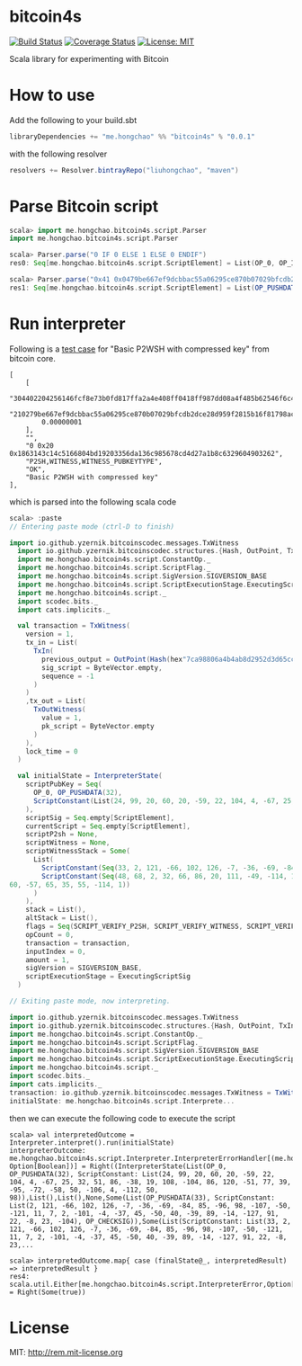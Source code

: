 bitcoin4s
=========
[![Build Status](https://travis-ci.org/liuhongchao/bitcoin4s.svg?branch=master)](https://travis-ci.org/liuhongchao/bitcoin4s)
[![Coverage Status](https://coveralls.io/repos/github/liuhongchao/bitcoin4s/badge.svg?branch=master)](https://coveralls.io/github/liuhongchao/bitcoin4s?branch=master)
[![License: MIT](https://img.shields.io/badge/License-MIT-yellow.svg)](https://opensource.org/licenses/MIT)

Scala library for experimenting with Bitcoin

# How to use

Add the following to your build.sbt

```scala
libraryDependencies += "me.hongchao" %% "bitcoin4s" % "0.0.1"
```

with the following resolver

```scala
resolvers += Resolver.bintrayRepo("liuhongchao", "maven")
```

# Parse Bitcoin script

```scala
scala> import me.hongchao.bitcoin4s.script.Parser
import me.hongchao.bitcoin4s.script.Parser

scala> Parser.parse("0 IF 0 ELSE 1 ELSE 0 ENDIF")
res0: Seq[me.hongchao.bitcoin4s.script.ScriptElement] = List(OP_0, OP_IF, OP_0, OP_ELSE, OP_1, OP_ELSE, OP_0, OP_ENDIF)

scala> Parser.parse("0x41 0x0479be667ef9dcbbac55a06295ce870b07029bfcdb2dce28d959f2815b16f81798483ada7726a3c4655da4fbfc0e1108a8fd17b448a68554199c47d08ffb10d4b8 CHECKSIG")
res1: Seq[me.hongchao.bitcoin4s.script.ScriptElement] = List(OP_PUSHDATA(65), ScriptConstant: List(4, 121, -66, 102, 126, -7, -36, -69, -84, 85, -96, 98, -107, -50, -121, 11, 7, 2, -101, -4, -37, 45, -50, 40, -39, 89, -14, -127, 91, 22, -8, 23, -104, 72, 58, -38, 119, 38, -93, -60, 101, 93, -92, -5, -4, 14, 17, 8, -88, -3, 23, -76, 72, -90, -123, 84, 25, -100, 71, -48, -113, -5, 16, -44, -72), OP_CHECKSIG)

```

# Run interpreter

Following is a [test case](https://github.com/liuhongchao/bitcoin4s/blob/81996cf471ac4a25a28c4bfcb2060d3d0f2cc8bc/src/test/resources/script_test.json#L2145) for "Basic P2WSH with compressed key" from bitcoin core.

```
[
    [
        "304402204256146fcf8e73b0fd817ffa2a4e408ff0418ff987dd08a4f485b62546f6c43c02203f3c8c3e2febc051e1222867f5f9d0eaf039d6792911c10940aa3cc74123378e01",
        "210279be667ef9dcbbac55a06295ce870b07029bfcdb2dce28d959f2815b16f81798ac",
        0.00000001
    ],
    "",
    "0 0x20 0x1863143c14c5166804bd19203356da136c985678cd4d27a1b8c6329604903262",
    "P2SH,WITNESS,WITNESS_PUBKEYTYPE",
    "OK",
    "Basic P2WSH with compressed key"
],
```

which is parsed into the following scala code

```scala
scala> :paste
// Entering paste mode (ctrl-D to finish)

import io.github.yzernik.bitcoinscodec.messages.TxWitness
  import io.github.yzernik.bitcoinscodec.structures.{Hash, OutPoint, TxIn, TxOutWitness}
  import me.hongchao.bitcoin4s.script.ConstantOp._
  import me.hongchao.bitcoin4s.script.ScriptFlag._
  import me.hongchao.bitcoin4s.script.SigVersion.SIGVERSION_BASE
  import me.hongchao.bitcoin4s.script.ScriptExecutionStage.ExecutingScriptSig
  import me.hongchao.bitcoin4s.script._
  import scodec.bits._
  import cats.implicits._

  val transaction = TxWitness(
    version = 1,
    tx_in = List(
      TxIn(
        previous_output = OutPoint(Hash(hex"7ca98806a4b4ab8d2952d3d65ccb450b411def420b3f8f0140bf11d8991ac5ab"), 0),
        sig_script = ByteVector.empty,
        sequence = -1
      )
    )
    ,tx_out = List(
      TxOutWitness(
        value = 1,
        pk_script = ByteVector.empty
      )
    ),
    lock_time = 0
  )

  val initialState = InterpreterState(
    scriptPubKey = Seq(
      OP_0, OP_PUSHDATA(32),
      ScriptConstant(List(24, 99, 20, 60, 20, -59, 22, 104, 4, -67, 25, 32, 51, 86, -38, 19, 108, -104, 86, 120, -51, 77, 39, -95, -72, -58, 50, -106, 4, -112, 50, 98))
    ),
    scriptSig = Seq.empty[ScriptElement],
    currentScript = Seq.empty[ScriptElement],
    scriptP2sh = None,
    scriptWitness = None,
    scriptWitnessStack = Some(
      List(
        ScriptConstant(Seq(33, 2, 121, -66, 102, 126, -7, -36, -69, -84, 85, -96, 98, -107, -50, -121, 11, 7, 2, -101, -4, -37, 45, -50, 40, -39, 89, -14, -127, 91, 22, -8, 23, -104, -84)),
        ScriptConstant(Seq(48, 68, 2, 32, 66, 86, 20, 111, -49, -114, 115, -80, -3, -127, 127, -6, 42, 78, 64, -113, -16, 65, -113, -7, -121, -35, 8, -92, -12, -123, -74, 37, 70, -10, -60, 60, 2, 32, 63, 60, -116, 62, 47, -21, -64, 81, -31, 34, 40, 103, -11, -7, -48, -22, -16, 57, -42, 121, 41, 17, -63, 9, 64, -86,
60, -57, 65, 35, 55, -114, 1))
      )
    ),
    stack = List(),
    altStack = List(),
    flags = Seq(SCRIPT_VERIFY_P2SH, SCRIPT_VERIFY_WITNESS, SCRIPT_VERIFY_WITNESS_PUBKEYTYPE),
    opCount = 0,
    transaction = transaction,
    inputIndex = 0,
    amount = 1,
    sigVersion = SIGVERSION_BASE,
    scriptExecutionStage = ExecutingScriptSig
  )

// Exiting paste mode, now interpreting.

import io.github.yzernik.bitcoinscodec.messages.TxWitness
import io.github.yzernik.bitcoinscodec.structures.{Hash, OutPoint, TxIn, TxOutWitness}
import me.hongchao.bitcoin4s.script.ConstantOp._
import me.hongchao.bitcoin4s.script.ScriptFlag._
import me.hongchao.bitcoin4s.script.SigVersion.SIGVERSION_BASE
import me.hongchao.bitcoin4s.script.ScriptExecutionStage.ExecutingScriptSig
import me.hongchao.bitcoin4s.script._
import scodec.bits._
import cats.implicits._
transaction: io.github.yzernik.bitcoinscodec.messages.TxWitness = TxWitness(1,List(TxIn(OutPoint(7ca98806a4b4ab8d2952d3d65ccb450b411def420b3f8f0140bf11d8991ac5ab,0),ByteVector(empty),-1)),List(TxOutWitness(1,ByteVector(empty))),0)
initialState: me.hongchao.bitcoin4s.script.Interprete...

```

then we can execute the following code to execute the script

```$scala
scala> val interpretedOutcome = Interpreter.interpret().run(initialState)
interpreterOutcome: me.hongchao.bitcoin4s.script.Interpreter.InterpreterErrorHandler[(me.hongchao.bitcoin4s.script.InterpreterState, Option[Boolean])] = Right((InterpreterState(List(OP_0, OP_PUSHDATA(32), ScriptConstant: List(24, 99, 20, 60, 20, -59, 22, 104, 4, -67, 25, 32, 51, 86, -38, 19, 108, -104, 86, 120, -51, 77, 39, -95, -72, -58, 50, -106, 4, -112, 50, 98)),List(),List(),None,Some(List(OP_PUSHDATA(33), ScriptConstant: List(2, 121, -66, 102, 126, -7, -36, -69, -84, 85, -96, 98, -107, -50, -121, 11, 7, 2, -101, -4, -37, 45, -50, 40, -39, 89, -14, -127, 91, 22, -8, 23, -104), OP_CHECKSIG)),Some(List(ScriptConstant: List(33, 2, 121, -66, 102, 126, -7, -36, -69, -84, 85, -96, 98, -107, -50, -121, 11, 7, 2, -101, -4, -37, 45, -50, 40, -39, 89, -14, -127, 91, 22, -8, 23,...

scala> interpretedOutcome.map{ case (finalState@_, interpretedResult) => interpretedResult }
res4: scala.util.Either[me.hongchao.bitcoin4s.script.InterpreterError,Option[Boolean]] = Right(Some(true))
```

# License

MIT: http://rem.mit-license.org
